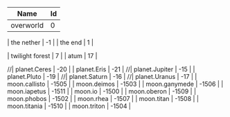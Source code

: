 | Name                    | Id    |
|-------------------------|-------|
| overworld               | 0     |

| the nether              | -1    |
| the end                 | 1     |

| twilight forest         | 7     |
| atum                    | 17    |

//| planet.Ceres            | -20   |
| planet.Eris             | -21   |
//| planet.Jupiter          | -15   |
| planet.Pluto            | -19   |
//| planet.Saturn           | -16   |
//| planet.Uranus           | -17   |
| moon.callisto           | -1505 |
| moon.deimos             | -1503 |
| moon.ganymede           | -1506 |
| moon.iapetus            | -1511 |
| moon.io                 | -1500 |
| moon.oberon             | -1509 |
| moon.phobos             | -1502 |
| moon.rhea               | -1507 |
| moon.titan              | -1508 |
| moon.titania            | -1510 |
| moon.triton             | -1504 |
